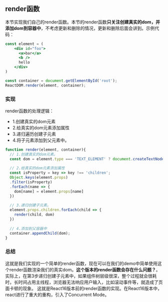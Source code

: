 ## render函数
本节实现我们自己的render函数。本节的render函数**只关注创建真实的dom，并添加dom到容器中**，不考虑更新和删除的情况，更新和删除后面会讲到。示例代码：
```jsx harmony
const element = (
    <div id="foo">
      <a>bar</a>
      <b />
      hello
    </div>
)

const container = document.getElementById('root');
ReactDOM.render(element, container);
```


### 实现
render函数的处理逻辑：
- 1.创建真实的dom元素
- 2.给真实的dom元素添加属性
- 3.递归遍历创建子元素
- 4.将子元素添加到父元素中。
```jsx harmony
function render(element, container){
  // 1.创建真实的dom元素。
  const dom = element.type === 'TEXT_ELEMENT' ? document.createTextNode('') : document.createElement(element.type); // 创建真实的dom
  
  // 2.给真实的dom元素添加属性
  const isProperty = key => key !== 'children';
  Object.keys(element.props)
  .filter(isProperty)
  .forEach(name => {
    dom[name] = element.props[name]
  })
  
  // 3.递归创建子元素。
  element.props.children.forEach(child => {
    render(child, dom)
  })
  
  // 4.添加到父容器中
  container.appendChild(dom);
}
```

### 总结
这就是我们实现的一个简单的render函数，现在可以在我们的demo中简单使用这个render函数渲染我们的真实dom。**这个版本的render函数会存在什么问题？**。
实际上，在第3步递归创建子元素中，如果组件树层级很深，整个过程就会很耗时，长时间占用主线程，浏览器无法响应用户输入，比如滚动事件等，就造成了页面卡顿的现象。
这就是React16版本前的render函数的实现。在React16版本中，react进行了重大的重构，引入了Concurrent Mode。
